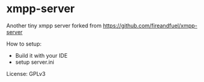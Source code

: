 xmpp-server
===========

Another tiny xmpp server
forked from https://github.com/fireandfuel/xmpp-server

How to setup:
- Build it with your IDE
- setup server.ini

License: GPLv3
